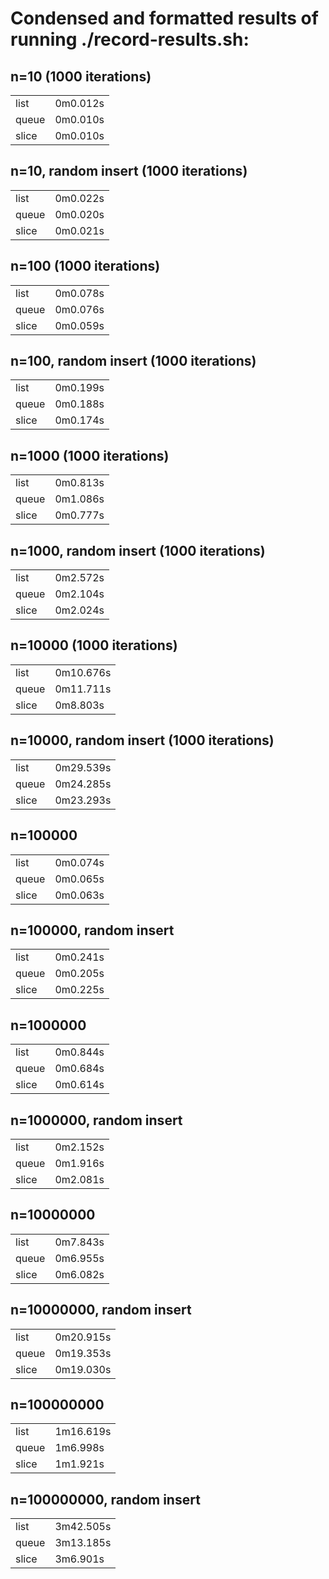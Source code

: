 # Condensed and formatted results of running ./record-results.sh:

## n=10 (1000 iterations)
<table>
<tr><td>list</td><td>0m0.012s</td></tr>
<tr><td>queue</td><td>0m0.010s</td></tr>
<tr><td>slice</td><td>0m0.010s</td></tr>
</table>

## n=10, random insert (1000 iterations)
<table>
<tr><td>list</td><td>0m0.022s</td></tr>
<tr><td>queue</td><td>0m0.020s</td></tr>
<tr><td>slice</td><td>0m0.021s</td></tr>
</table>

## n=100 (1000 iterations)
<table>
<tr><td>list</td><td>0m0.078s</td></tr>
<tr><td>queue</td><td>0m0.076s</td></tr>
<tr><td>slice</td><td>0m0.059s</td></tr>
</table>

## n=100, random insert (1000 iterations)
<table>
<tr><td>list</td><td>0m0.199s</td></tr>
<tr><td>queue</td><td>0m0.188s</td></tr>
<tr><td>slice</td><td>0m0.174s</td></tr>
</table>

## n=1000 (1000 iterations)
<table>
<tr><td>list</td><td>0m0.813s</td></tr>
<tr><td>queue</td><td>0m1.086s</td></tr>
<tr><td>slice</td><td>0m0.777s</td></tr>
</table>

## n=1000, random insert (1000 iterations)
<table>
<tr><td>list</td><td>0m2.572s</td></tr>
<tr><td>queue</td><td>0m2.104s</td></tr>
<tr><td>slice</td><td>0m2.024s</td></tr>
</table>

## n=10000 (1000 iterations)
<table>
<tr><td>list</td><td>0m10.676s</td></tr>
<tr><td>queue</td><td>0m11.711s</td></tr>
<tr><td>slice</td><td>0m8.803s</td></tr>
</table>

## n=10000, random insert (1000 iterations)
<table>
<tr><td>list</td><td>0m29.539s</td></tr>
<tr><td>queue</td><td>0m24.285s</td></tr>
<tr><td>slice</td><td>0m23.293s</td></tr>
</table>

## n=100000
<table>
<tr><td>list</td><td>0m0.074s</td></tr>
<tr><td>queue</td><td>0m0.065s</td></tr>
<tr><td>slice</td><td>0m0.063s</td></tr>
</table>

## n=100000, random insert
<table>
<tr><td>list</td><td>0m0.241s</td></tr>
<tr><td>queue</td><td>0m0.205s</td></tr>
<tr><td>slice</td><td>0m0.225s</td></tr>
</table>

## n=1000000
<table>
<tr><td>list</td><td>0m0.844s</td></tr>
<tr><td>queue</td><td>0m0.684s</td></tr>
<tr><td>slice</td><td>0m0.614s</td></tr>
</table>

## n=1000000, random insert
<table>
<tr><td>list</td><td>0m2.152s</td></tr>
<tr><td>queue</td><td>0m1.916s</td></tr>
<tr><td>slice</td><td>0m2.081s</td></tr>
</table>

## n=10000000
<table>
<tr><td>list</td><td>0m7.843s</td></tr>
<tr><td>queue</td><td>0m6.955s</td></tr>
<tr><td>slice</td><td>0m6.082s</td></tr>
</table>

## n=10000000, random insert
<table>
<tr><td>list</td><td>0m20.915s</td></tr>
<tr><td>queue</td><td>0m19.353s</td></tr>
<tr><td>slice</td><td>0m19.030s</td></tr>
</table>

## n=100000000
<table>
<tr><td>list</td><td>1m16.619s</td></tr>
<tr><td>queue</td><td>1m6.998s</td></tr>
<tr><td>slice</td><td>1m1.921s</td></tr>
</table>

## n=100000000, random insert
<table>
<tr><td>list</td><td>3m42.505s</td></tr>
<tr><td>queue</td><td>3m13.185s</td></tr>
<tr><td>slice</td><td>3m6.901s</td></tr>
</table>
